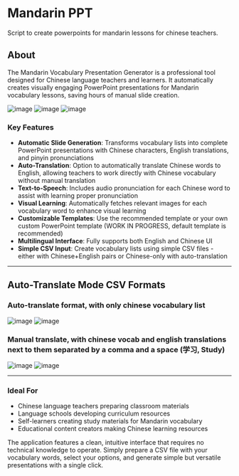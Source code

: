 # Mandarin PPT

Script to create powerpoints for mandarin lessons for chinese teachers.

## About

The Mandarin Vocabulary Presentation Generator is a professional tool designed for Chinese language teachers and learners. It automatically creates visually engaging PowerPoint presentations for Mandarin vocabulary lessons, saving hours of manual slide creation.

![image](https://github.com/user-attachments/assets/53168ddd-263d-421b-9118-0af6cb904bcb)
![image](https://github.com/user-attachments/assets/60728251-0d56-4b03-8519-21e6b39e4bab)
![image](https://github.com/user-attachments/assets/f2552bf0-5e92-484f-9d00-12ea3737e3c5)



### Key Features

- **Automatic Slide Generation**: Transforms vocabulary lists into complete PowerPoint presentations with Chinese characters, English translations, and pinyin pronunciations
- **Auto-Translation**: Option to automatically translate Chinese words to English, allowing teachers to work directly with Chinese vocabulary without manual translation
- **Text-to-Speech**: Includes audio pronunciation for each Chinese word to assist with learning proper pronunciation
- **Visual Learning**: Automatically fetches relevant images for each vocabulary word to enhance visual learning
- **Customizable Templates**: Use the recommended template or your own custom PowerPoint template (WORK IN PROGRESS, default template is recommended)
- **Multilingual Interface**: Fully supports both English and Chinese UI
- **Simple CSV Input**: Create vocabulary lists using simple CSV files - either with Chinese+English pairs or Chinese-only with auto-translation
  
---

## Auto-Translate Mode CSV Formats
### Auto-translate format, with only chinese vocabulary list
![image](https://github.com/user-attachments/assets/607d0e57-e975-4d67-b6e9-951c26d0e93c)
![image](https://github.com/user-attachments/assets/ff9e2681-bd45-4c59-bb7b-1187ceddc059)


### Manual translate, with chinese vocab and english translations next to them separated by a comma and a space (学习, Study)
![image](https://github.com/user-attachments/assets/317fecd1-4593-4811-a683-2ff526c65907)
![image](https://github.com/user-attachments/assets/73518299-c509-4e2e-8b4a-f7dd04862469)

---

### Ideal For

- Chinese language teachers preparing classroom materials
- Language schools developing curriculum resources
- Self-learners creating study materials for Mandarin vocabulary
- Educational content creators making Chinese learning resources

The application features a clean, intuitive interface that requires no technical knowledge to operate. Simply prepare a CSV file with your vocabulary words, select your options, and generate simple but versatile presentations with a single click.
